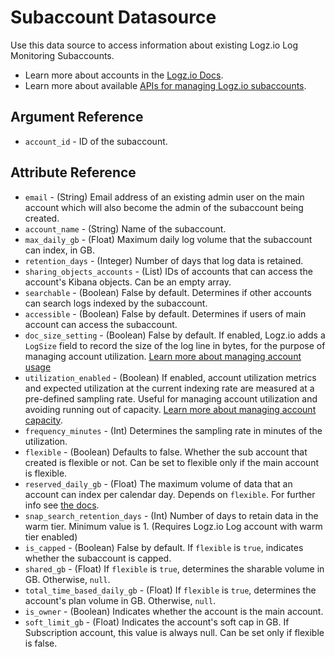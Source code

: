 # Subaccount Datasource

Use this data source to access information about existing Logz.io Log Monitoring Subaccounts.

* Learn more about accounts in the [Logz.io Docs](https://docs.logz.io/user-guide/accounts/manage-the-main-account-and-sub-accounts.html).
* Learn more about available [APIs for managing Logz.io subaccounts](https://docs.logz.io/api/#tag/Manage-sub-accounts).

## Argument Reference

* `account_id` - ID of the subaccount.

##  Attribute Reference

* `email` - (String) Email address of an existing admin user on the main account which will also become the admin of the subaccount being created.
* `account_name` - (String) Name of the subaccount.
* `max_daily_gb` - (Float) Maximum daily log volume that the subaccount can index, in GB.
* `retention_days` - (Integer) Number of days that log data is retained.
* `sharing_objects_accounts` - (List) IDs of accounts that can access the account's Kibana objects. Can be an empty array.
* `searchable` - (Boolean) False by default. Determines if other accounts can search logs indexed by the subaccount.
* `accessible` - (Boolean) False by default. Determines if users of main account can access the subaccount.
* `doc_size_setting` - (Boolean) False by default. If enabled, Logz.io adds a `LogSize` field to record the size of the log line in bytes, for the purpose of managing account utilization. [Learn more about managing account usage](https://docs.logz.io/user-guide/accounts/manage-account-usage.html#enabling-account-utilization-metrics-and-log-size)
* `utilization_enabled` - (Boolean) If enabled, account utilization metrics and expected utilization at the current indexing rate are measured at a pre-defined sampling rate. Useful for managing account utilization and avoiding running out of capacity. [Learn more about managing account capacity](https://docs.logz.io/user-guide/accounts/manage-account-usage.html).
* `frequency_minutes` - (Int) Determines the sampling rate in minutes of the utilization.
* `flexible` - (Boolean) Defaults to false. Whether the sub account that created is flexible or not. Can be set to flexible only if the main account is flexible.
* `reserved_daily_gb` - (Float) The maximum volume of data that an account can index per calendar day. Depends on `flexible`. For further info see [the docs](https://docs.logz.io/api/#operation/createTimeBasedAccount).
* `snap_search_retention_days` - (Int) Number of days to retain data in the warm tier. Minimum value is 1. (Requires Logz.io Log account with warm tier enabled)
* `is_capped` - (Boolean) False by default. If `flexible` is `true`, indicates whether the subaccount is capped.
* `shared_gb` - (Float) If `flexible` is `true`, determines the sharable volume in GB. Otherwise, `null`.
* `total_time_based_daily_gb` - (Float) If `flexible` is `true`, determines the account's plan volume in GB. Otherwise, `null`.
* `is_owner` - (Boolean) Indicates whether the account is the main account.
* `soft_limit_gb` - (Float) Indicates the account's soft cap in GB. If Subscription account, this value is always null. Can be set only if flexible is false.
